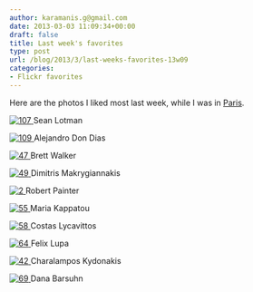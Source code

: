 ```yaml
---
author: karamanis.g@gmail.com
date: 2013-03-03 11:09:34+00:00
draft: false
title: Last week's favorites
type: post
url: /blog/2013/3/last-weeks-favorites-13w09
categories:
- Flickr favorites
---
```


Here are the photos I liked most last week, while I was in [Paris](http://www.georgioskaramanis.com/blog/?tag=Paris).

[![107](http://farm9.staticflickr.com/8505/8495839651_b2c64f1145_b.jpg)
](http://www.flickr.com/photos/11171294@N00/8495839651)
Sean Lotman





[![109](http://farm9.staticflickr.com/8488/8167178183_eea6e3d33c_b.jpg)
](http://www.flickr.com/photos/73893188@N04/8167178183)
Alejandro Don Dias





[![47](http://farm9.staticflickr.com/8389/8509560169_1b93094654_b.jpg)
](http://www.flickr.com/photos/21172551@N00/8509560169)
Brett Walker





[![49](http://farm9.staticflickr.com/8525/8511171130_c6c29bb8c2_b.jpg)
](http://www.flickr.com/photos/50628097@N05/8511171130)
Dimitris Makrygiannakis





[![2](http://farm9.staticflickr.com/8484/8197125621_2b2f22f490_b.jpg)
](http://www.flickr.com/photos/47861828@N08/8197125621)
Robert Painter





[![55](http://farm9.staticflickr.com/8111/8510725919_4c19f7101d_b.jpg)
](http://www.flickr.com/photos/48335550@N06/8510725919)
Maria Kappatou





[![58](http://farm9.staticflickr.com/8236/8500995712_fdb9e05423_b.jpg)
](http://www.flickr.com/photos/31928199@N03/8500995712)
Costas Lycavittos





[![64](http://farm9.staticflickr.com/8512/8512808114_4245215e7c_b.jpg)
](http://www.flickr.com/photos/felixlupa/8512808114/)
Felix Lupa





[![42](http://farm9.staticflickr.com/8234/8508509371_85487206c6.jpg)
](http://www.flickr.com/photos/dirtyharrry/8508509371)
Charalampos Kydonakis





[![69](http://farm9.staticflickr.com/8244/8512876113_72b97c2835_b.jpg)
](http://www.flickr.com/photos/64659315@N00/8512876113)
Dana Barsuhn
